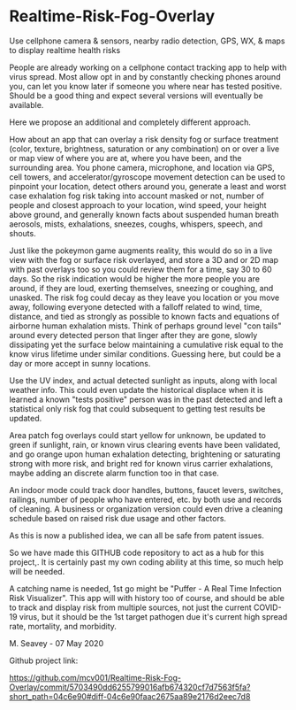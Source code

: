 # Realtime-Risk-Fog-Overlay
Use cellphone camera &amp; sensors, nearby  radio detection,  GPS, WX, &amp; maps to display realtime health risks


People are already working on a cellphone contact tracking app to help with virus spread. Most allow opt in and by constantly checking phones around you, can let you know later if someone you where near has tested positive. Should be a good thing and expect several versions will eventually be available.

Here we propose an additional and completely different approach.

How about an app that can overlay a risk density fog or surface treatment (color, texture, brightness, saturation or any combination) on or over a live or map view of where you are at, where you have been, and the surrounding area. You phone camera, microphone, and location via GPS, cell towers, and accelerator/gyroscope movement detection can be used to pinpoint your location, detect others around you, generate a least and worst case exhalation fog risk taking into account masked or not, number of people and closest approach to your location, wind speed, your height above ground, and generally known facts about suspended human breath aerosols, mists, exhalations, sneezes, coughs, whispers, speech, and shouts.

Just like the pokeymon game augments reality, this would do so in a live view with the fog or surface risk overlayed, and store a 3D and or 2D map with past overlays too so you could review them for a time, say 30 to 60 days. So the risk indication would be higher the more people you are around, if they are loud, exerting themselves, sneezing or coughing, and unasked. The risk fog could decay as they leave you location or you move away, following everyone detected with a falloff related to wind, time, distance, and tied as strongly as possible to known facts and equations of airborne human exhalation mists. Think of perhaps ground level "con tails" around every detected person that linger after they are gone, slowly dissipating yet the surface below maintaining a cumulative risk equal to the know virus lifetime under similar conditions. Guessing here, but could be a day or more accept in sunny locations.

Use the UV index, and actual detected sunlight as inputs, along with local weather info. This could even update the historical displace when it is learned a known "tests positive" person was in the past detected and left a statistical only risk fog that could subsequent to getting test results be updated.

Area patch fog overlays could start yellow for unknown, be updated to green if sunlight, rain, or known virus clearing events have been validated, and go orange upon human exhalation detecting, brightening or saturating strong with more risk, and bright red for known virus carrier exhalations, maybe adding an discrete alarm function too in that case.

An indoor mode could track door handles, buttons, faucet levers, switches, railings, number of people who have entered, etc. by both use and records of cleaning. A business or organization version could even drive a cleaning schedule based on raised risk due usage and other factors.

As this is now a published idea, we can all be safe from patent issues.

So we have made this GITHUB code repository to act as a hub for this project,. It is certainly past my own coding ability at this time, so much help will be needed.

A catching name is needed, 1st go might be "Puffer - A Real Time Infection Risk Visualizer". This app will with history too of course, and should  be able to track and display risk from multiple sources, not just the current COVID-19 virus, but it should be the 1st target pathogen due it's current high spread rate, mortality, and morbidity.

M. Seavey - 07 May 2020

Github project link:

https://github.com/mcv001/Realtime-Risk-Fog-Overlay/commit/5703490dd6255799016afb674320cf7d7563f5fa?short_path=04c6e90#diff-04c6e90faac2675aa89e2176d2eec7d8 
